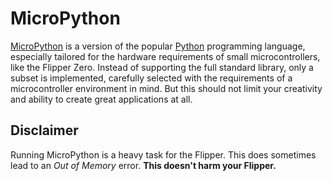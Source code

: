 # MicroPython

[MicroPython](https://micropython.org/) is a version of the popular [Python](https://www.python.org/) programming language, especially tailored for the hardware requirements of small microcontrollers, like the Flipper Zero.
Instead of supporting the full standard library, only a subset is implemented, carefully selected with the requirements of a microcontroller environment in mind.
But this should not limit your creativity and ability to create great applications at all.

## Disclaimer

Running MicroPython is a heavy task for the Flipper.
This does sometimes lead to an _Out of Memory_ error.
**This doesn't harm your Flipper.**
